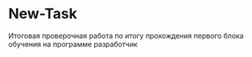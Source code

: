 # New-Task
Итоговая проверочная работа по итогу прохождения первого блока обучения на программе разработчик
